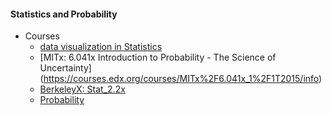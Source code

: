 #### Statistics and Probability
  * Courses
    - [data visualization in Statistics](http://students.brown.edu/seeing-theory/)
    - [MITx: 6.041x Introduction to Probability - The Science of Uncertainty] (https://courses.edx.org/courses/MITx%2F6.041x_1%2F1T2015/info)
    - [BerkeleyX: Stat_2.2x](https://www.edx.org/course/introduction-statistics-probability-uc-berkeleyx-stat2-2x)
    - [Probability](https://www.coursera.org/course/probability)

